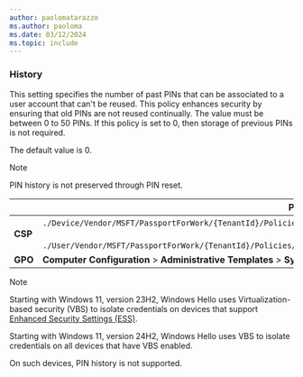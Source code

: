 ```yaml
---
author: paolomatarazzo
ms.author: paoloma
ms.date: 03/12/2024
ms.topic: include
---
```


### History

This setting specifies the number of past PINs that can be associated to a user account that can't be reused. This policy enhances security by ensuring that old PINs are not reused continually. The value must be between 0 to 50 PINs. If this policy is set to 0, then storage of previous PINs is not required.

The default value is 0.

> [!NOTE]
> PIN history is not preserved through PIN reset.

|  | Path |
|--|--|
| **CSP** | `./Device/Vendor/MSFT/PassportForWork/{TenantId}/Policies/PINComplexity/`[devicetenantidpoliciespincomplexityhistory](/windows/client-management/mdm/passportforwork-csp#devicetenantidpoliciespincomplexityhistory)<br><br>`./User/Vendor/MSFT/PassportForWork/{TenantId}/Policies/PINComplexity/`[usertenantidpoliciespincomplexityhistory](/windows/client-management/mdm/passportforwork-csp#usertenantidpoliciespincomplexityhistory) |
| **GPO** | **Computer Configuration** > **Administrative Templates** > **System** > **PIN Complexity** |

> [!NOTE]
> Starting with Windows 11, version 23H2, Windows Hello uses Virtualization-based security (VBS) to isolate credentials on devices that support [Enhanced Security Settings (ESS)](/windows-hardware/design/device-experiences/windows-hello-enhanced-sign-in-security).
>
> Starting with Windows 11, version 24H2, Windows Hello uses VBS to isolate credentials on all devices that have VBS enabled.
>
> On such devices, PIN history is not supported.
